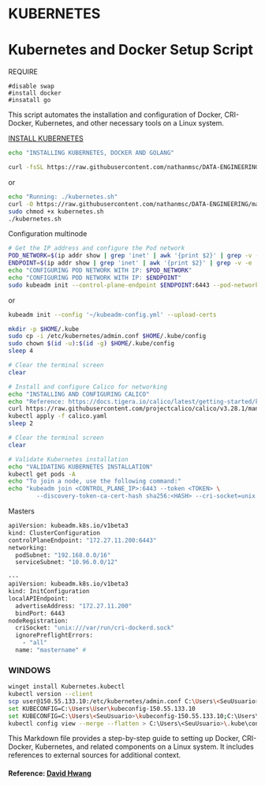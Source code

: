 # KUBERNETES

# Kubernetes and Docker Setup Script

REQUIRE

```
#disable swap
#install docker
#insatall go 
```

This script automates the installation and configuration of Docker, CRI-Docker, Kubernetes, and other necessary tools on a Linux system.

[INSTALL KUBERNETES](https://raw.githubusercontent.com/nathanmsc/DATA-ENGINEERING/main/KUBERNETES/kubernetes.sh)

```bash
echo "INSTALLING KUBERNETES, DOCKER AND GOLANG"
```
```bash
curl -fsSL https://raw.githubusercontent.com/nathanmsc/DATA-ENGINEERING/main/KUBERNETES/kubernetes.sh | sh
```
or

```bash
echo "Running: ./kubernetes.sh"
curl -O https://raw.githubusercontent.com/nathanmsc/DATA-ENGINEERING/main/KUBERNETES/kubernetes.sh
sudo chmod +x kubernetes.sh
./kubernetes.sh
```
Configuration multinode
```sh
# Get the IP address and configure the Pod network
POD_NETWORK=$(ip addr show | grep 'inet' | awk '{print $2}' | grep -v -e '::' -e '127.0.0.1' -e '10.255.255.254' -e '172.17.0.1')
ENDPOINT=$(ip addr show | grep 'inet' | awk '{print $2}' | grep -v -e '::' -e '127.0.0.1' -e '10.255.255.254' -e '172.17.0.1' | cut -d'/' -f1)
echo "CONFIGURING POD NETWORK WITH IP: $POD_NETWORK"
echo "CONFIGURING POD NETWORK WITH IP: $ENDPOINT"
sudo kubeadm init --control-plane-endpoint $ENDPOINT:6443 --pod-network-cidr=$POD_NETWORK --cri-socket=unix:///var/run/cri-dockerd.sock --upload-certs --v=5  --ignore-preflight-errors=all
```

or

```sh
kubeadm init --config '~/kubeadm-config.yml' --upload-certs

```

```sh
mkdir -p $HOME/.kube
sudo cp -i /etc/kubernetes/admin.conf $HOME/.kube/config
sudo chown $(id -u):$(id -g) $HOME/.kube/config
sleep 4

# Clear the terminal screen
clear

# Install and configure Calico for networking
echo "INSTALLING AND CONFIGURING CALICO"
echo "Reference: https://docs.tigera.io/calico/latest/getting-started/kubernetes/self-managed-onprem/onpremises"
curl https://raw.githubusercontent.com/projectcalico/calico/v3.28.1/manifests/calico.yaml -O
kubectl apply -f calico.yaml
sleep 2

# Clear the terminal screen
clear

# Validate Kubernetes installation
echo "VALIDATING KUBERNETES INSTALLATION"
kubectl get pods -A
echo "To join a node, use the following command:"
echo "kubeadm join <CONTROL_PLANE_IP>:6443 --token <TOKEN> \
        --discovery-token-ca-cert-hash sha256:<HASH> --cri-socket=unix:///var/run/cri-dockerd.sock"
```

Masters

```sh
apiVersion: kubeadm.k8s.io/v1beta3
kind: ClusterConfiguration
controlPlaneEndpoint: "172.27.11.200:6443" 
networking:
  podSubnet: "192.168.0.0/16" 
  serviceSubnet: "10.96.0.0/12" 

---
apiVersion: kubeadm.k8s.io/v1beta3
kind: InitConfiguration
localAPIEndpoint:
  advertiseAddress: "172.27.11.200" 
  bindPort: 6443 
nodeRegistration:
  criSocket: "unix:///var/run/cri-dockerd.sock"
  ignorePreflightErrors:
    - "all"
  name: "mastername" # 
```

### WINDOWS

```sh
winget install Kubernetes.kubectl
kubectl version --client
scp user@150.55.133.10:/etc/kubernetes/admin.conf C:\Users\<SeuUsuario>\kubeconfig-150.55.133.10
set KUBECONFIG=C:\Users\User\kubeconfig-150.55.133.10
set KUBECONFIG=C:\Users\<SeuUsuario>\kubeconfig-150.55.133.10;C:\Users\<SeuUsuario>\kubeconfig-150.55.133.20;C:\Users\<SeuUsuario>\kubeconfig-150.55.133.30
kubectl config view --merge --flatten > C:\Users\<SeuUsuario>\.kube\config
```


This Markdown file provides a step-by-step guide to setting up Docker, CRI-Docker, Kubernetes, and related components on a Linux system. It includes references to external sources for additional context.
#### Reference: [David Hwang](https://www.youtube.com/watch?v=o6bxo0Oeg6o)
